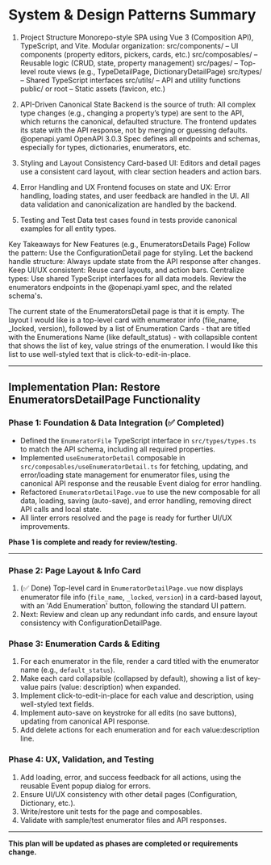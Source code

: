 # System & Design Patterns Summary

1. Project Structure
Monorepo-style SPA using Vue 3 (Composition API), TypeScript, and Vite.
Modular organization:
src/components/ – UI components (property editors, pickers, cards, etc.)
src/composables/ – Reusable logic (CRUD, state, property management)
src/pages/ – Top-level route views (e.g., TypeDetailPage, DictionaryDetailPage)
src/types/ – Shared TypeScript interfaces
src/utils/ – API and utility functions
public/ or root – Static assets (favicon, etc.)

2. API-Driven Canonical State
Backend is the source of truth:
All complex type changes (e.g., changing a property’s type) are sent to the API, which returns the canonical, defaulted structure.
The frontend updates its state with the API response, not by merging or guessing defaults.
@openapi.yaml OpenAPI 3.0.3 Spec defines all endpoints and schemas, especially for types, dictionaries, enumerators, etc.

5. Styling and Layout Consistency
Card-based UI:
Editors and detail pages use a consistent card layout, with clear section headers and action bars.

6. Error Handling and UX
Frontend focuses on state and UX:
Error handling, loading states, and user feedback are handled in the UI.
All data validation and canonicalization are handled by the backend.

7. Testing and Test Data
test cases found in tests provide canonical examples for all entity types.

Key Takeaways for New Features (e.g., EnumeratorsDetails Page)
Follow the pattern: Use the ConfigurationDetail page for styling.
Let the backend handle structure: Always update state from the API response after changes.
Keep UI/UX consistent: Reuse card layouts, and action bars.
Centralize types: Use shared TypeScript interfaces for all data models.
Review the enumerators endpoints in the @openapi.yaml spec, and the related schema's.

The current state of the EnumeratorsDetail page is that it is empty. 
The layout I would like is a top-level card with enumerator info (file_name, _locked, version), followed by a list of Enumeration Cards - that are titled with the Enumerations Name (like default_status) - with collapsible content that shows the list of key, value strings of the enumeration. I would like this list to use well-styled text that is click-to-edit-in-place. 

---

## Implementation Plan: Restore EnumeratorsDetailPage Functionality

### Phase 1: Foundation & Data Integration (✅ Completed)
- Defined the `EnumeratorFile` TypeScript interface in `src/types/types.ts` to match the API schema, including all required properties.
- Implemented `useEnumeratorDetail` composable in `src/composables/useEnumeratorDetail.ts` for fetching, updating, and error/loading state management for enumerator files, using the canonical API response and the reusable Event dialog for error handling.
- Refactored `EnumeratorDetailPage.vue` to use the new composable for all data, loading, saving (auto-save), and error handling, removing direct API calls and local state.
- All linter errors resolved and the page is ready for further UI/UX improvements.

**Phase 1 is complete and ready for review/testing.**

---

### Phase 2: Page Layout & Info Card
1. (✅ Done) Top-level card in `EnumeratorDetailPage.vue` now displays enumerator file info (`file_name`, `_locked`, `version`) in a card-based layout, with an 'Add Enumeration' button, following the standard UI pattern.
2. Next: Review and clean up any redundant info cards, and ensure layout consistency with ConfigurationDetailPage.

### Phase 3: Enumeration Cards & Editing
1. For each enumerator in the file, render a card titled with the enumerator name (e.g., `default_status`).
2. Make each card collapsible (collapsed by default), showing a list of key-value pairs (value: description) when expanded.
3. Implement click-to-edit-in-place for each value and description, using well-styled text fields.
4. Implement auto-save on keystroke for all edits (no save buttons), updating from canonical API response.
5. Add delete actions for each enumeration and for each value:description line.

### Phase 4: UX, Validation, and Testing
1. Add loading, error, and success feedback for all actions, using the reusable Event popup dialog for errors.
2. Ensure UI/UX consistency with other detail pages (Configuration, Dictionary, etc.).
3. Write/restore unit tests for the page and composables.
4. Validate with sample/test enumerator files and API responses.

---

**This plan will be updated as phases are completed or requirements change.** 
